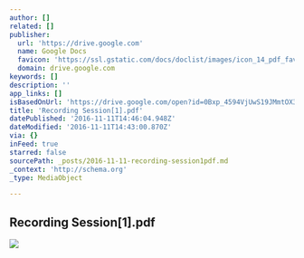 ```yaml
---
author: []
related: []
publisher:
  url: 'https://drive.google.com'
  name: Google Docs
  favicon: 'https://ssl.gstatic.com/docs/doclist/images/icon_14_pdf_favicon.ico'
  domain: drive.google.com
keywords: []
description: ''
app_links: []
isBasedOnUrl: 'https://drive.google.com/open?id=0Bxp_4594VjUwS19JMmtOX3Z6SVk'
title: 'Recording Session[1].pdf'
datePublished: '2016-11-11T14:46:04.948Z'
dateModified: '2016-11-11T14:43:00.870Z'
via: {}
inFeed: true
starred: false
sourcePath: _posts/2016-11-11-recording-session1pdf.md
_context: 'http://schema.org'
_type: MediaObject

---
```

<article style=""><h1>Recording Session[1].pdf</h1><img src="https://lh4.googleusercontent.com/jAunRrn1-_uqwwluib0sh_kzlOdsvmx5cEGPnEcIy6SrVb-sl1KDAg=w1200-h630-p" /></article>